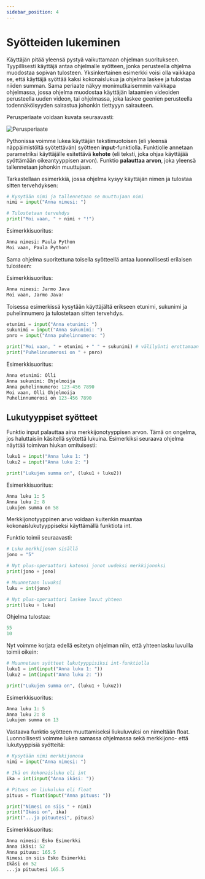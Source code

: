 ```yaml
---
sidebar_position: 4
---
```

<style type="text/css">
  img {
    background-color: #ffff;
  }
</style>

# Syötteiden lukeminen

Käyttäjän pitää yleensä pystyä vaikuttamaan ohjelman suoritukseen. Tyypillisesti käyttäjä antaa ohjelmalle syötteen, jonka perusteella ohjelma muodostaa sopivan tulosteen. Yksinkertainen esimerkki voisi olla vaikkapa se, että käyttäjä syöttää kaksi kokonaislukua ja ohjelma laskee ja tulostaa niiden summan. Sama periaate näkyy monimutkaisemmin vaikkapa ohjelmassa, jossa ohjelma muodostaa käyttäjän lataamien videoiden perusteella uuden videon, tai ohjelmassa, joka laskee geenien perusteella todennäköisyyden sairastua johonkin tiettyyyn sairauteen.

Perusperiaate voidaan kuvata seuraavasti:

![Perusperiaate](/img/img-fi/w1-3.png)

Pythonissa voimme lukea käyttäjän tekstimuotoisen (eli yleensä näppäimistöltä syötettävän) syötteen **input**-funktiolla. Funktiolle annetaan parametriksi käyttäjälle esitettävä **kehote** (eli teksti, joka ohjaa käyttäjää syöttämään oikeantyyppisen arvon). Funktio **palauttaa arvon**, joka yleensä tallennetaan johonkin muuttujaan.

Tarkastellaan esimerkkiä, jossa ohjelma kysyy käyttäjän nimen ja tulostaa sitten tervehdyksen:

```python 
# Kysytään nimi ja tallennetaan se muuttujaan nimi
nimi = input("Anna nimesi: ")

# Tulostetaan tervehdys
print("Moi vaan, " + nimi + "!")
 ```

Esimerkkisuoritus:
```python 
Anna nimesi: Paula Python
Moi vaan, Paula Python!
 ```

Sama ohjelma suoritettuna toisella syötteellä antaa luonnollisesti erilaisen tulosteen:

Esimerkkisuoritus:
```python 
Anna nimesi: Jarmo Java
Moi vaan, Jarmo Java!
 ```

Toisessa esimerkissä kysytään käyttäjältä erikseen etunimi, sukunimi ja puhelinnumero ja tulostetaan sitten tervehdys.

```python 
etunimi = input("Anna etunimi: ")
sukunimi = input("Anna sukunimi: ")
pnro = input("Anna puhelinnumero: ")

print("Moi vaan, " + etunimi + " " + sukunimi) # välilyönti erottamaan nimet
print("Puhelinnumerosi on " + pnro)
 ```

Esimerkkisuoritus:
```python 
Anna etunimi: Olli
Anna sukunimi: Ohjelmoija
Anna puhelinnumero: 123-456 7890
Moi vaan, Olli Ohjelmoija
Puhelinnumerosi on 123-456 7890
 ```

## Lukutyyppiset syötteet

Funktio input palauttaa aina merkkijonotyyppisen arvon. Tämä on ongelma, jos haluttaisiin käsitellä syötettä lukuina. Esimerkiksi seuraava ohjelma näyttää toimivan hiukan omituisesti:

```python 
luku1 = input("Anna luku 1: ")
luku2 = input("Anna luku 2: ")

print("Lukujen summa on", (luku1 + luku2))
 ```

Esimerkkisuoritus:
```python 
Anna luku 1: 5
Anna luku 2: 8
Lukujen summa on 58
 ```

Merkkijonotyyppinen arvo voidaan kuitenkin muuntaa kokonaislukutyyppiseksi käyttämällä funktiota int. 

Funktio toimii seuraavasti:

```python 
# Luku merkkijonon sisällä
jono = "5"

# Nyt plus-operaattori katenoi jonot uudeksi merkkijonoksi
print(jono + jono)

# Muunnetaan luvuksi
luku = int(jono)

# Nyt plus-operaattori laskee luvut yhteen
print(luku + luku)
 ```

Ohjelma tulostaa:
```python 
55
10
 ```

Nyt voimme korjata edellä esitetyn ohjelman niin, että yhteenlasku luvuilla toimii oikein:

```python 
# Muunnetaan syötteet lukutyyppisiksi int-funktiolla
luku1 = int(input("Anna luku 1: "))
luku2 = int(input("Anna luku 2: "))

print("Lukujen summa on", (luku1 + luku2))
 ```

Esimerkkisuoritus:
```python 
Anna luku 1: 5
Anna luku 2: 8
Lukujen summa on 13
 ```

Vastaava funktio syötteen muuttamiseksi liukuluvuksi on nimeltään float. Luonnollisesti voimme lukea samassa ohjelmassa sekä merkkijono- että lukutyyppisiä syötteitä:

```python 
# Kysytään nimi merkkijonona
nimi = input("Anna nimesi: ")

# Ikä on kokonaisluku eli int
ika = int(input("Anna ikäsi: "))

# Pituus on liukuluku eli float
pituus = float(input("Anna pituus: "))

print("Nimesi on siis " + nimi)
print("Ikäsi on", ika)
print("...ja pituutesi", pituus)
 ```

Esimerkkisuoritus:
```python 
Anna nimesi: Esko Esimerkki
Anna ikäsi: 52
Anna pituus: 165.5
Nimesi on siis Esko Esimerkki
Ikäsi on 52
...ja pituutesi 165.5
 ```